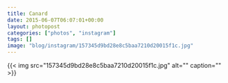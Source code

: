 ```yaml
---
title: Canard
date: 2015-06-07T06:07:01+00:00
layout: photopost
categories: ["photos", "instagram"]
tags: []
image: "blog/instagram/157345d9bd28e8c5baa7210d20015f1c.jpg"
---
```


{{< img src="157345d9bd28e8c5baa7210d20015f1c.jpg" alt="" caption="" >}}



